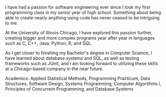 I have had a passion for software engineering ever since I took my first programming class in my senior year of high school. Something about being able to create nearly anything using code has never ceased to be intriguing to me.

At the University of Illinois Chicago, I have explored this passion further, creating bigger and more complex programs year after year in languages such as C, C++, Java, Python, R, and SQL.

As I get closer to finishing my Bachelor's degree in Computer Science, I have learned about database systems and SQL, as well as testing frameworks such as JUnit, and I am looking forward to utilizing these skills at a Chicago-based company in the near future.

Academics: Applied Statistical Methods, Programming Practicum, Data Structures, Software Design, Systems Programming, Computer Algorithms I, Principles of Concurrent Programming, and Database Systems
